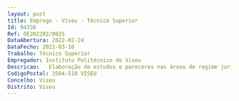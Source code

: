 ```yaml
--- 
layout: post
title: Emprego - Viseu - Técnico Superior
Id: 94336
Ref: OE202202/0825
DataAbertura: 2022-02-24
DataFecho: 2022-03-10
Trabalho: Técnico Superior
Empregador: Instituto Politécnico de Viseu
Descricao:   Elaboração de estudos e pareceres nas áreas de regime jurídico das instituições de ensino superior, regime de trabalho em funções públicas, regime jurídico do pessoal docente do ensino superior politécnico, contratação pública, área académica (regulamentos, reclamações, propinas, regimes de acesso ao ensino superior), prestação de serviços e demais informações jurídicas que lhe sejam solicitadas no âmbito do apoio às atividades do IPV e escolas   Apoio na elaboração de regulamentos e protocolos   Apoio em processos disciplinares e de contencioso   Recolha e compilação de legislação relevante para os serviços.
CodigoPostal: 3504-510 VISEU
Concelho: Viseu
Distrito: Viseu
--- 
```

